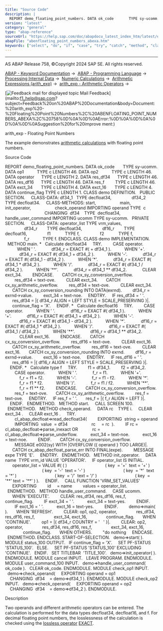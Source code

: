 ```yaml
---
title: "Source Code"
description: |
  REPORT demo_floating_point_numbers. DATA ok_code       TYPE sy-ucomm. DATA op1           TYPE c LENGTH 46. DATA op2           TYPE c LENGTH 46. DATA operator      TYPE c LENGTH 2. DATA res_df34      TYPE c LENGTH 46. DATA res_df16      TYPE c LENGTH 46. DATA res_f         TYPE c LENGTH 46. DA
version: "latest"
category: "general"
type: "abap-reference"
sourceUrl: "https://help.sap.com/doc/abapdocu_latest_index_htm/latest/en-US/abenfloating_point_numbers_abexa.htm"
abapFile: "abenfloating_point_numbers_abexa.htm"
keywords: ["select", "do", "if", "case", "try", "catch", "method", "class", "data", "types", "abenfloating", "point", "numbers", "abexa"]
---
```


* * *

AS ABAP Release 758, ©Copyright 2024 SAP SE. All rights reserved.

[ABAP - Keyword Documentation](https://help.sap.com/doc/abapdocu_latest_index_htm/latest/en-US/abenabap.htm) →  [ABAP - Programming Language](https://help.sap.com/doc/abapdocu_latest_index_htm/latest/en-US/abenabap_reference.htm) →  [Processing Internal Data](https://help.sap.com/doc/abapdocu_latest_index_htm/latest/en-US/abenabap_data_working.htm) →  [Numeric Calculations](https://help.sap.com/doc/abapdocu_latest_index_htm/latest/en-US/abencompute_expressions.htm) →  [Arithmetic Expressions (arith\_exp)](https://help.sap.com/doc/abapdocu_latest_index_htm/latest/en-US/abapcompute_arith.htm) →  [arith\_exp - Arithmetic Operators](https://help.sap.com/doc/abapdocu_latest_index_htm/latest/en-US/abenarith_operators.htm) → 

 [![](Mail.gif?object=Mail.gif "Feedback mail for displayed topic") Mail Feedback](mailto:f1_help@sap.com?subject=Feedback%20on%20ABAP%20Documentation&body=Document:%20arith_exp%20-%20Floating%20Point%20Numbers%2C%20ABENFLOATING_POINT_NUMBERS_ABEXA%2C%20758%0D%0A%0D%0AError:%0D%0A%0D%0A%0D%0A%0D%0ASuggestion%20for%20improve
ment:)

arith\_exp - Floating Point Numbers

The example demonstrates [arithmetic calculations](https://help.sap.com/doc/abapdocu_latest_index_htm/latest/en-US/abenarith_operators.htm) with floating point numbers.

Source Code   

REPORT demo\_floating\_point\_numbers.
DATA ok\_code       TYPE sy-ucomm.
DATA op1           TYPE c LENGTH 46.
DATA op2           TYPE c LENGTH 46.
DATA operator      TYPE c LENGTH 2.
DATA res\_df34      TYPE c LENGTH 46.
DATA res\_df16      TYPE c LENGTH 46.
DATA res\_f         TYPE c LENGTH 46.
DATA exct\_34       TYPE c LENGTH 4.
DATA exct\_16       TYPE c LENGTH 4.
DATA continue\_flag TYPE c LENGTH 1.
CLASS demo DEFINITION.
  PUBLIC SECTION.
    CLASS-DATA: df34\_1   TYPE decfloat34,
                df34\_2   TYPE decfloat34.
    CLASS-METHODS: start,
                   main,
                   init\_operator,
                   check\_operand IMPORTING operand TYPE  c
                                 CHANGING  df34    TYPE  decfloat34,
                   handle\_user\_command IMPORTING ucomm TYPE sy-ucomm.
  PRIVATE SECTION.
    CLASS-DATA: operator\_list TYPE vrm\_values,
                df34\_r        TYPE decfloat34,
                df16\_r        TYPE decfloat16,
                f1            TYPE f,
                f2            TYPE f,
                f\_r           TYPE f.
ENDCLASS.
CLASS demo IMPLEMENTATION.
  METHOD main.
\*   Calculate decfloat34
    TRY.
        CASE operator.
          WHEN ' '.
            df34\_r = EXACT #( + df34\_1 ).
          WHEN '+'.
            df34\_r = EXACT #( df34\_1 + df34\_2 ).
          WHEN '-'.
            df34\_r = EXACT #( df34\_1 - df34\_2 ).
          WHEN '\*'.
            df34\_r = EXACT #( df34\_1 \* df34\_2 ).
          WHEN '/'.
            df34\_r = EXACT #( df34\_1 / df34\_2 ).
          WHEN '\*\*'.
            df34\_r = df34\_1 \*\* df34\_2.
            CLEAR exct\_34.
        ENDCASE.
      CATCH cx\_sy\_conversion\_overflow.
        res\_df34 = text-ove.
        CLEAR exct\_34.
      CATCH cx\_sy\_arithmetic\_overflow.
        res\_df34 = text-ove.
        CLEAR exct\_34.
      CATCH cx\_sy\_conversion\_rounding INTO DATA(exrnd).
        df34\_r = exrnd->value.
        exct\_34 = text-noe.
    ENDTRY.
    IF res\_df34 = ' '.
      res\_df34 = |{ df34\_r ALIGN = LEFT STYLE = SCALE\_PRESERVING }|.
      continue\_flag = 'X'.
    ENDIF.
\*   Calculate decfloat16
    TRY.
        CASE operator.
          WHEN ' '.
            df16\_r = EXACT #( df34\_1 ).
          WHEN '+'.
            df16\_r = EXACT #( df34\_1 + df34\_2 ).
          WHEN '-'.
            df16\_r = EXACT #( df34\_1 - df34\_2 ).
          WHEN '\*'.
            df16\_r = EXACT #( df34\_1 \* df34\_2 ).
          WHEN '/'.
            df16\_r = EXACT #( df34\_1 / df34\_2 ).
          WHEN '\*\*'.
            df16\_r = df34\_1 \*\* df34\_2.
            CLEAR exct\_16.
        ENDCASE.
      CATCH cx\_sy\_conversion\_overflow.
        res\_df16 = text-ove.
        CLEAR exct\_16.
      CATCH cx\_sy\_arithmetic\_overflow.
        res\_df16 = text-ove.
        CLEAR exct\_16.
      CATCH cx\_sy\_conversion\_rounding INTO exrnd.
        df16\_r = exrnd->value.
        exct\_16 = text-noe.
    ENDTRY.
    IF res\_df16 = ' '.
      res\_df16 = |{ df16\_r ALIGN = LEFT STYLE = SCALE\_PRESERVING }|.
    ENDIF.
\*   Calculate type f
    TRY.
        f1 = df34\_1.
        f2 = df34\_2.
        CASE operator.
          WHEN ' '.
            f\_r = f1.
          WHEN '+'.
            f\_r = f1 + f2.
          WHEN '-'.
            f\_r = f1 - f2.
          WHEN '\*'.
            f\_r = f1 \* f2.
          WHEN '/'.
            f\_r = f1 / f2.
          WHEN '\*\*'.
            f\_r = f1 \*\* f2.
        ENDCASE.
      CATCH cx\_sy\_conversion\_overflow.
        res\_f = text-ove.
      CATCH cx\_sy\_arithmetic\_overflow.
        res\_f = text-ove.
    ENDTRY.
    IF res\_f = ' '.
      res\_f = |{ f\_r ALIGN = LEFT }|.
    ENDIF.
  ENDMETHOD.
  METHOD start.
    CALL SCREEN 100.
  ENDMETHOD.
  METHOD check\_operand.
    DATA rc    TYPE i.
    CLEAR exct\_34 .
    CLEAR exct\_16 .
    TRY.
        cl\_abap\_decfloat=>read\_decfloat34(
        EXPORTING  string = operand
        IMPORTING  value  = df34
                   rc     = rc  ).
        IF rc = cl\_abap\_decfloat=>parse\_inexact OR
           rc = cl\_abap\_decfloat=>parse\_underflow.
          exct\_34 = text-noe.
          exct\_16 = text-noe.
        ENDIF.
      CATCH cx\_sy\_conversion\_overflow.
        MESSAGE e002(sy) WITH |OVERFLOW ({ operand } TOO LARGE)|.
      CATCH cx\_abap\_decfloat\_parse\_err INTO FINAL(expe).
        MESSAGE expe TYPE 'E'.
    ENDTRY.
  ENDMETHOD.
  METHOD init\_operator.
    DATA name  TYPE vrm\_id VALUE 'OPERATOR'.
    IF operator\_list IS INITIAL.
      operator\_list = VALUE #( ( )
                               ( key  = '+'  text = '+' )
                               ( key  = '-'  text = '-' )
                               ( key  = '\*'  text = '\*' )
                               ( key  = '/'  text = '/' )
                               ( key  = '\*\*' text = '\*\*' ) ).
    ENDIF.
    CALL FUNCTION 'VRM\_SET\_VALUES'
      EXPORTING
        id     = name
        values = operator\_list.
  ENDMETHOD.
  METHOD handle\_user\_command.
    CASE ucomm.
      WHEN 'EXECUTE'.
        CLEAR: res\_df34, res\_df16, res\_f,
               continue\_flag.
        IF exct\_34 = ' '.
          exct\_34 = text-yes.
        ENDIF.
        IF exct\_16 = ' '.
          exct\_16 = text-yes.
        ENDIF.
        demo=>main( ).
      WHEN 'REFRESH'.
        CLEAR: op1, op2, operator,
               res\_df34, res\_df16, res\_f,
               exct\_34, exct\_16,
               continue\_flag.
      WHEN 'CONTINUE'.
        op1 = |{ df34\_r COUNTRY = '   ' }|.
        CLEAR: op2, operator,
               res\_df34, res\_df16, res\_f,
               exct\_34, exct\_16,
               continue\_flag.
      WHEN OTHERS.
        "do nothing
    ENDCASE.
  ENDMETHOD.
ENDCLASS.
START-OF-SELECTION.
  demo=>start( ).
MODULE status\_100 OUTPUT.
  IF continue\_flag = 'X'.
    SET PF-STATUS 'STATUS\_100'.
  ELSE.
    SET PF-STATUS 'STATUS\_100' EXCLUDING 'CONTINUE'.
  ENDIF.
  SET TITLEBAR  'TITLE\_100'.
  demo=>init\_operator( ).
ENDMODULE.
MODULE cancel INPUT.
  LEAVE PROGRAM.
ENDMODULE.
MODULE user\_command\_100 INPUT.
  demo=>handle\_user\_command( ok\_code ).
  CLEAR ok\_code.
ENDMODULE.
MODULE check\_op1 INPUT.
  demo=>check\_operand(
    EXPORTING operand = op1
    CHANGING  df34    = demo=>df34\_1 ).
ENDMODULE.
MODULE check\_op2 INPUT.
  demo=>check\_operand(
    EXPORTING operand = op2
    CHANGING  df34    = demo=>df34\_2 ).
ENDMODULE.

Description   

Two operands and different arithmetic operators can be entered. The calculation is performed for the data types decfloat34, decfloat16, and f. For decimal floating point numbers, the losslessness of the calculation is checked using the [lossless operator](https://help.sap.com/doc/abapdocu_latest_index_htm/latest/en-US/abenlossless_operator_glosry.htm "Glossary Entry") [EXACT](https://help.sap.com/doc/abapdocu_latest_index_htm/latest/en-US/abenconstructor_expression_exact.htm).